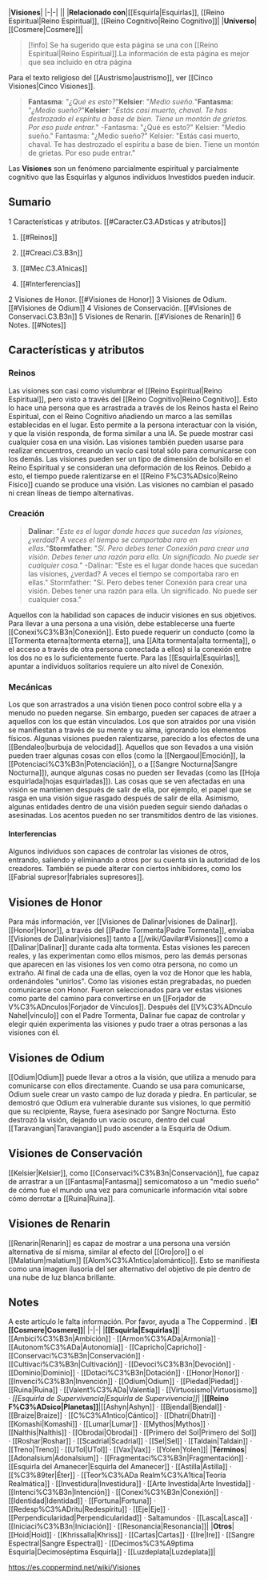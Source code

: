

|**Visiones**|
|-|-|
||
|**Relacionado con**|[[Esquirla\|Esquirlas]], [[Reino Espiritual\|Reino Espiritual]], [[Reino Cognitivo\|Reino Cognitivo]]|
|**Universo**|[[Cosmere\|Cosmere]]|
> [!info] Se ha sugerido que esta página se una  con [[Reino Espiritual\|Reino Espiritual]].La información de esta página es mejor que sea incluido en otra página

Para el texto religioso del [[Austrismo\|austrismo]], ver [[Cinco Visiones\|Cinco Visiones]].


>**Fantasma**: "*¿Qué es esto?*"**Kelsier**: "*Medio sueño.*"**Fantasma**: "*¿Medio sueño?*"**Kelsier**: "*Estás casi muerto, chaval. Te has destrozado el espíritu a base de bien. Tiene un montón de grietas. Por eso pude entrar.*"
\-Fantasma: "¿Qué es esto?"
Kelsier: "Medio sueño."
Fantasma: "¿Medio sueño?"
Kelsier: "Estás casi muerto, chaval. Te has destrozado el espíritu a base de bien. Tiene un montón de grietas. Por eso pude entrar."


Las **Visiones** son un fenómeno parcialmente espiritual y parcialmente cognitivo que las Esquirlas y algunos individuos Investidos pueden inducir.

## Sumario

1 Características y atributos. [[#Caracter.C3.ADsticas y atributos]] 

1. [[#Reinos]] 
1. [[#Creaci.C3.B3n]] 
1. [[#Mec.C3.A1nicas]] 

1. [[#Interferencias]] 




2 Visiones de Honor. [[#Visiones de Honor]] 
3 Visiones de Odium. [[#Visiones de Odium]] 
4 Visiones de Conservación. [[#Visiones de Conservaci.C3.B3n]] 
5 Visiones de Renarin. [[#Visiones de Renarin]] 
6 Notes. [[#Notes]] 


## Características y atributos
### Reinos
Las visiones son casi como vislumbrar el [[Reino Espiritual\|Reino Espiritual]], pero visto a través del [[Reino Cognitivo\|Reino Cognitivo]]. Esto lo hace una persona que es arrastrada a través de los Reinos hasta el Reino Espiritual, con el Reino Cognitivo añadiendo un marco a las semillas establecidas en el lugar. Esto permite a la persona interactuar con la visión, y que la visión responda, de forma similar a una IA. Se puede mostrar casi cualquier cosa en una visión. Las visiones también pueden usarse para realizar encuentros, creando un vacío casi total sólo para comunicarse con los demás.
Las visiones pueden ser un tipo de dimensión de bolsillo en el Reino Espiritual y se consideran una deformación de los Reinos. Debido a esto, el tiempo puede ralentizarse en el [[Reino F%C3%ADsico\|Reino Físico]] cuando se produce una visión. Las visiones no cambian el pasado ni crean líneas de tiempo alternativas.

### Creación
>**Dalinar**: "*Este es el lugar donde haces que sucedan las visiones, ¿verdad? A veces el tiempo se comportaba raro en ellas.*"**Stormfather**: "*Sí. Pero debes tener Conexión para crear una visión. Debes tener una razón para ella. Un significado. No puede ser cualquier cosa.*"
\-Dalinar: "Este es el lugar donde haces que sucedan las visiones, ¿verdad? A veces el tiempo se comportaba raro en ellas."
Stormfather: "Sí. Pero debes tener Conexión para crear una visión. Debes tener una razón para ella. Un significado. No puede ser cualquier cosa."


Aquellos con la habilidad son capaces de inducir visiones en sus objetivos. Para llevar a una persona a una visión, debe establecerse una fuerte [[Conexi%C3%B3n\|Conexión]]. Esto puede requerir un conducto (como la [[Tormenta eterna\|tormenta eterna]], una [[Alta tormenta\|alta tormenta]], o el acceso a través de otra persona conectada a ellos) si la conexión entre los dos no es lo suficientemente fuerte. Para las [[Esquirla\|Esquirlas]], apuntar a individuos solitarios requiere un alto nivel de Conexión.

### Mecánicas
Los que son arrastrados a una visión tienen poco control sobre ella y a menudo no pueden negarse. Sin embargo, pueden ser capaces de atraer a aquellos con los que están vinculados. Los que son atraídos por una visión se manifiestan a través de su mente y su alma, ignorando los elementos físicos. Algunas visiones pueden ralentizarse, parecido a los efectos de una [[Bendaleo\|burbuja de velocidad]].
Aquellos que son llevados a una visión pueden traer algunas cosas con ellos (como la [[Nergaoul\|Emoción]], la [[Potenciaci%C3%B3n\|Potenciación]], o a [[Sangre Nocturna\|Sangre Nocturna]]), aunque algunas cosas no pueden ser llevadas (como las [[Hoja esquirlada\|hojas esquirladas]]). Las cosas que se ven afectadas en una visión se mantienen después de salir de ella, por ejemplo, el papel que se rasga en una visión sigue rasgado después de salir de ella. Asimismo, algunas entidades dentro de una visión pueden seguir siendo dañadas o asesinadas. Los acentos pueden no ser transmitidos dentro de las visiones.

#### Interferencias
Algunos individuos son capaces de controlar las visiones de otros, entrando, saliendo y eliminando a otros por su cuenta sin la autoridad de los creadores. También se puede alterar con ciertos inhibidores, como los [[Fabrial supresor\|fabriales supresores]].

## Visiones de Honor
Para más información, ver [[Visiones de Dalinar\|visiones de Dalinar]].
[[Honor\|Honor]], a través del [[Padre Tormenta\|Padre Tormenta]], enviaba [[Visiones de Dalinar\|visiones]] tanto a [[/wiki/Gavilar#Visiones]] como a [[Dalinar\|Dalinar]] durante cada alta tormenta. Estas visiones les parecen reales, y las experimentan como ellos mismos, pero las demás personas que aparecen en las visiones los ven como otra persona, no como un extraño. Al final de cada una de ellas, oyen la voz de Honor que les habla, ordenándoles "unirlos". Como las visiones están pregrabadas, no pueden comunicarse con Honor. Fueron seleccionados para ver estas visiones como parte del camino para convertirse en un [[Forjador de V%C3%ADnculos\|Forjador de Vínculos]]. Después del [[V%C3%ADnculo Nahel\|vínculo]] con el Padre Tormenta, Dalinar fue capaz de controlar y elegir quién experimenta las visiones y pudo traer a otras personas a las visiones con él.

## Visiones de Odium
[[Odium\|Odium]] puede llevar a otros a la visión, que utiliza a menudo para comunicarse con ellos directamente. Cuando se usa para comunicarse, Odium suele crear un vasto campo de luz dorada y piedra.
En particular, se demostró que Odium era vulnerable durante sus visiones, lo que permitió que su recipiente, Rayse, fuera asesinado por Sangre Nocturna. Esto destrozó la visión, dejando un vacío oscuro, dentro del cual [[Taravangian\|Taravangian]] pudo ascender a la Esquirla de Odium.

## Visiones de Conservación
[[Kelsier\|Kelsier]], como [[Conservaci%C3%B3n\|Conservación]], fue capaz de arrastrar a un [[Fantasma\|Fantasma]] semicomatoso a un "medio sueño" de cómo fue el mundo una vez para comunicarle información vital sobre cómo derrotar a [[Ruina\|Ruina]].

## Visiones de Renarin
[[Renarin\|Renarin]] es capaz de mostrar a una persona una versión alternativa de sí misma, similar al efecto del [[Oro\|oro]] o el [[Malatium\|malatium]] [[Alom%C3%A1ntico\|alomántico]]. Esto se manifiesta como una imagen ilusoria del ser alternativo del objetivo de pie dentro de una nube de luz blanca brillante.

## Notes

A este artículo le falta información. Por favor, ayuda a The Coppermind .
|**El [[Cosmere\|Cosmere]]**|
|-|-|
|**[[Esquirla\|Esquirlas]]**|[[Ambici%C3%B3n\|Ambición]] · [[Armon%C3%ADa\|Armonía]] · [[Autonom%C3%ADa\|Autonomía]] · [[Capricho\|Capricho]] · [[Conservaci%C3%B3n\|Conservación]] · [[Cultivaci%C3%B3n\|Cultivación]] · [[Devoci%C3%B3n\|Devoción]] · [[Dominio\|Dominio]] · [[Dotaci%C3%B3n\|Dotación]] · [[Honor\|Honor]] · [[Invenci%C3%B3n\|Invención]] · [[Odium\|Odium]] · [[Piedad\|Piedad]] · [[Ruina\|Ruina]] · [[Valent%C3%ADa\|Valentía]] · [[Virtuosismo\|Virtuosismo]] · *[[Esquirla de Supervivencia\|Esquirla de Supervivencia]]*|
|**[[Reino F%C3%ADsico\|Planetas]]**|[[Ashyn\|Ashyn]] · [[Bjendal\|Bjendal]] · [[Braize\|Braize]] · [[C%C3%A1ntico\|Cántico]] · [[Dhatri\|Dhatri]] · [[Komashi\|Komashi]] · [[Lumar\|Lumar]] · [[Mythos\|Mythos]] · [[Nalthis\|Nalthis]] · [[Obrodai\|Obrodai]] · [[Primero del Sol\|Primero del Sol]] · [[Roshar\|Roshar]] · [[Scadrial\|Scadrial]] · [[Sel\|Sel]] · [[Taldain\|Taldain]] · [[Treno\|Treno]] · [[UTol\|UTol]] · [[Vax\|Vax]] · [[Yolen\|Yolen]]|
|**Términos**|[[Adonalsium\|Adonalsium]] · [[Fragmentaci%C3%B3n\|Fragmentación]] · [[Esquirla del Amanecer\|Esquirla del Amanecer]] · [[Astilla\|Astilla]] · [[%C3%89ter\|Éter]] · [[Teor%C3%ADa Realm%C3%A1tica\|Teoría Realmática]] · [[Investidura\|Investidura]] · [[Arte Investida\|Arte Investida]] · [[Intenci%C3%B3n\|Intención]] · [[Conexi%C3%B3n\|Conexión]] · [[Identidad\|Identidad]] · [[Fortuna\|Fortuna]] · [[Redesp%C3%ADritu\|Redespíritu]] · [[Eje\|Eje]] · [[Perpendicularidad\|Perpendicularidad]] · Saltamundos · [[Lasca\|Lasca]] · [[Iniciaci%C3%B3n\|Iniciación]] · [[Resonancia\|Resonancia]]|
|**Otros**|[[Hoid\|Hoid]] · [[Khrissalla\|Khriss]] · [[Cartas\|Cartas]] · [[Ire\|Ire]] · [[Sangre Espectral\|Sangre Espectral]] · [[Decimos%C3%A9ptima Esquirla\|Decimoséptima Esquirla]] · [[Luzdeplata\|Luzdeplata]]|



https://es.coppermind.net/wiki/Visiones